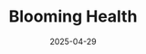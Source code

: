 ---  
layout: startup_page  
title: "Blooming Health"  
id: "gobloominghealth.com"  
permalink: "/bloominghealthgobloominghealth.com04292025/"  
website: "https://www.gobloominghealth.com/"  
funding_round: "Series A"  
funding_amount: "$26M"  
investors: "Insight Partners, Afore Capital, Crossbeam Venture Partners, Metrodora Ventures"  
about: "Blooming Health is a social care technology platform using AI to automate access to social services. Its AI agent connects individuals with needed support (meal delivery, transportation, etc.), while also helping organizations manage populations efficiently. This improves outcomes for individuals and frees up staff time at community organizations."  
markets: "Healthtech, AI, Technology, Information and Internet"  
hq: "New York, New York, United States"  
founded_year: "2021"  
linkedin: "https://www.linkedin.com/company/blooming-health-co"  
twitter: "https://twitter.com/GoBlooming"  
instagram: ""  
facebook: "https://www.facebook.com/GoBloomingHealth"  
crunchbase: "https://www.crunchbase.com/organization/blooming-health?utm_source=linkedin&utm_medium=referral&utm_campaign=linkedin_companies&utm_content=profile_cta_anon&trk=funding_crunchbase"  
pitchbook: "https://pitchbook.com/profiles/company/466811-38"  

date_display: "29-Apr-2025"  
date: "2025-04-29"

# SEO Optimization  
meta_title: "Blooming Health - Series A Funding ($26M)"  
meta_description: "Blooming Health, Blooming Health is a social care technology platform using AI to automate access to social services. Its AI agent connects individuals with needed sup..."  
meta_keywords: "Blooming Health, Healthtech, AI, Technology, Information and Internet, Series A funding"  
canonical_url: "https://startup.projectstartups.com/bloominghealthgobloominghealth.com04292025/"  
---